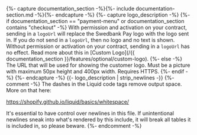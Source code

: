 {%- capture documentation_section -%}{%- include documentation-section.md -%}{%- endcapture -%}
{%- capture logo_description -%}
    {%- if documentation_section == "payment-menu" or documentation_section contains "checkout" -%}
    With permission and activation on your contract, sending in a `logoUrl` will
    replace the Swedbank Pay logo with the logo sent in. If you do not send in a
    `logoUrl`, then no logo and no text is shown. Without permission or activation
    on your contract, sending in a `logoUrl` has no effect. Read more about this in
    [Custom Logo](/{{ documentation_section }}/features/optional/custom-logo).
    {%- else -%}
    The URL that will be used for showing the customer logo. Must be a picture
    with maximum 50px height and 400px width. Requires HTTPS.
     {%- endif -%}
{%- endcapture -%}
{{- logo_description | strip_newlines -}}
{%- comment -%}
The dashes in the Liquid code tags remove output space. More on that here:

<https://shopify.github.io/liquid/basics/whitespace/>

It's essential to have control over newlines in this file. If unintentional
newlines sneak into what's rendered by this include, it will break all tables
it is included in, so please beware.
{%- endcomment -%}
